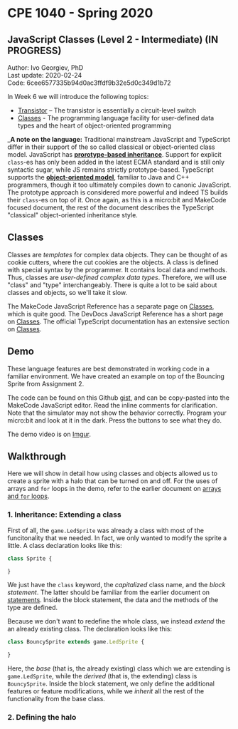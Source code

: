# CPE 1040 - Spring 2020

## JavaScript Classes (Level 2 - Intermediate) (IN PROGRESS)

Author: Ivo Georgiev, PhD  
Last update: 2020-02-24  
Code: 6cee6577335b94d0ac3ffdf9b32e5d0c349d1b72    

In Week 6 we will introduce the following topics:
- [Transistor](https://docs.google.com/document/d/1KpK2u7tlg9IpjeqpNTxizabOwoFxsuq-k4WMEPzzcE4/) – The transistor is essentially a circuit-level switch
- [Classes](https://github.com/CE-Curriculum-Development/mat-cpe-1040/edit/master/CPE-Week06-Classes.md) - The programming language facility for user-defined data types and the heart of object-oriented programming

_**A note on the language:** Traditional mainstream JavaScript and TypeScript differ in their support of the so called classical or object-oriented class model. JavaScript has [**prorotype-based inheritance**](https://developer.mozilla.org/en-US/docs/Web/JavaScript/Inheritance_and_the_prototype_chain). Support for explicit `class`-es has only been added in the latest ECMA standard and is still only syntactic sugar, while JS remains strictly prototype-based. TypeScript supports the [**object-oriented model**](https://www.typescriptlang.org/docs/handbook/classes.html), familiar to Java and C++ programmers, though it too ultimately compiles down to canonic JavaScript. The prototype approach is considered more powerful and indeed TS builds their `class`-es on top of it. Once again, as this is a micro:bit and MakeCode focused document, the rest of the document describes the TypeScript "classical" object-oriented inheritance style.

## Classes 

Classes are *templates* for complex data objects. They can be thought of as cookie cutters, where the cut cookies are the objects. A class is defined with special syntax by the programmer. It contains local data and methods. Thus, classes are *user-defined complex data types*. Therefore, we will use "class" and "type" interchangeably. There is quite a lot to be said about classes and objects, so we'll take it slow. 

The MakeCode JavaScript Reference has a separate page on [Classes](https://makecode.microbit.org/javascript/classes), which is quite good. The DevDocs JavaScript Reference has a short page on [Classes](https://devdocs.io/javascript/statements/class). The official TypeScript documentation has an extensive section on [Classes](https://www.typescriptlang.org/docs/handbook/classes.html).

## Demo 

These language features are best demonstrated in working code in a familiar environment. We have created an example on top of the Bouncing Sprite from Assignment 2.  

The code can be found on this Github [gist](https://gist.github.com/ivogeorg/be8b11ca24f118fd63c0407e93c81f81), and can be copy-pasted into the MakeCode JavaScript editor. Read the inline comments for clarification. Note that the simulator may not show the behavior correctly. Program your micro:bit and look at it in the dark. Press the buttons to see what they do. 

The demo video is on [Imgur](https://imgur.com/gallery/qysnAQG). 

## Walkthrough

Here we will show in detail how using classes and objects allowed us to create a sprite with a halo that can be turned on and off. For the uses of arrays and `for` loops in the demo, refer to the earlier document on [arrays and `for` loops](CPE-Week03-JavaScript-Arrays-Loops-Classes.md).

### 1. Inheritance: Extending a class

First of all, the `game.LedSprite` was already a class with most of the funcitonality that we needed. In fact, we only wanted to modify the sprite a little. A class declaration looks like this:

```TypeScript
class Sprite {

}
```
We just have the `class` keyword, the _capitalized_ class name, and the _block statement_. The latter should be familiar from the earlier document on [statements](CPE-Week04-JavaScript-Statements.md). Inside the block statement, the data and the methods of the type are defined. 

Because we don't want to redefine the whole class, we instead _extend_ the an already existing class. The declaration looks like this:

```TypeScript
class BouncySprite extends game.LedSprite {

}
```

Here, the _base_ (that is, the already existing) class which we are extending is `game.LedSprite`, while the _derived_ (that is, the extending) class is `BouncySprite`. Inside the block statement, we only define the additional features or feature modifications, while we _inherit_ all the rest of the functionality from the base class.

### 2. Defining the halo



